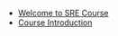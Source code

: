* [Welcome to SRE Course](https://github.com/telecomprofi/what-is-sre-ukrainian/blob/master/DevOps%20Engineer%20SRE%20Learning%20Path/Welcome%20and%20Getting%20Started%20Guide.pdf)
* [Course Introduction](https://www.youtube.com/watch?v=uGvscrrrz9w&t=2s)
